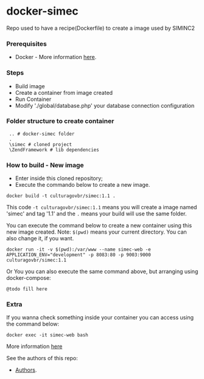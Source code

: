 # docker-simec

Repo used to have a recipe(Dockerfile) to create a image used by SIMINC2

### Prerequisites
* Docker - More information [here](http://pt.slideshare.net/vinnyfs89/docker-essa-baleia-vai-te-conquistar?qid=aed7b752-f313-4515-badd-f3bf811c8a35&v=&b=&from_search=1).

### Steps
* Build image
* Create a container from image created
* Run Container
* Modify './global/database.php' your database connection configuration

### Folder structure to create container
```
 .. # docker-simec folder
 .
 \simec # cloned project
 \ZendFramework # lib dependencies
```

### How to build - New image
* Enter inside this cloned repository;
* Execute the commando below to create a new image.
```
docker build -t culturagovbr/simec:1.1 .
```

This code `-t culturagovbr/simec:1.1` means you will create a image named 'simec' and tag '1.1' and the `.` means your build will use the same folder.

You can execute the command below to create a new container using this new image created. Note: `$(pwd)` means your current directory. You can also change it, if you want.
```
docker run -it -v $(pwd):/var/www --name simec-web -e APPLICATION_ENV="development" -p 8083:80 -p 9003:9000 culturagovbr/simec:1.1
```

Or You you can also execute the same command above, but arranging using docker-compose:
```
@todo fill here
```

### Extra

If you wanna check something inside your container you can access using the command below:
```
docker exec -it simec-web bash
```

More information [here](https://hub.docker.com/r/culturagovbr/simec)

See the authors of this repo:
* [Authors](./Authors.md).
